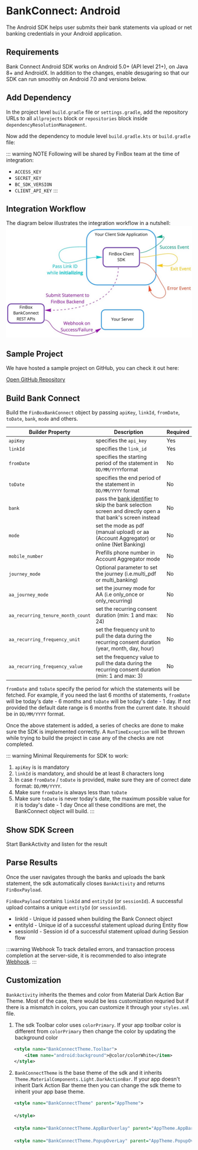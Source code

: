 # BankConnect: Android

The Android SDK helps user submits their bank statements via upload or net banking credentials in your Android application.

## Requirements

Bank Connect Android SDK works on Android 5.0+ (API level 21+), on Java 8+ and AndroidX. In addition to the changes, enable desugaring so that our SDK can run smoothly on Android 7.0 and versions below.

<CodeSwitcher :languages="{kotlin:'Kotlin',groovy:'Groovy'}">
<template v-slot:kotlin>

```kotlin
android {
    ...
    defaultConfig {
        ...
        // Minimum 5.0+ devices
        minSdkVersion(21)
        ...
    }
    ...
    compileOptions {
        // Flag to enable support for the new language APIs
        coreLibraryDesugaringEnabled = true
        // Sets Java compatibility to Java 8
        sourceCompatibility = JavaVersion.VERSION_1_8
        targetCompatibility = JavaVersion.VERSION_1_8
    }
    // For Kotlin projects
    kotlinOptions {
        jvmTarget = "1.8"
    }
}

dependencies {
    coreLibraryDesugaring("com.android.tools:desugar_jdk_libs:1.1.5")
}
```

</template>
<template v-slot:groovy>

```groovy
android {
    ...
    defaultConfig {
        ...
        // Minimum 5.0+ devices
        minSdkVersion 21
        ...
    }
    ...
    compileOptions {
        // Flag to enable support for the new language APIs
        coreLibraryDesugaringEnabled true
        // Sets Java compatibility to Java 8
        sourceCompatibility JavaVersion.VERSION_1_8
        targetCompatibility JavaVersion.VERSION_1_8
    }
    // For Kotlin projects
    kotlinOptions {
        jvmTarget = "1.8"
    }
}

dependencies {
    coreLibraryDesugaring 'com.android.tools:desugar_jdk_libs:1.1.5'
}
```

</template>
</CodeSwitcher>

## Add Dependency

In the project level `build.gradle` file or `settings.gradle`, add the repository URLs to all `allprojects` block or `repositories` block inside `dependencyResolutionManagement`.

<CodeSwitcher :languages="{kotlin:'Kotlin',groovy:'Groovy'}">
<template v-slot:kotlin>

```kotlin
maven {
    setUrl("s3://risk-manager-android-sdk/artifacts")
    credentials(AwsCredentials::class) {
        accessKey = <ACCESS_KEY>
        secretKey = <SECRET_KEY>
    }
    content {
        includeGroup("in.finbox.bankconnect")
    }
}
```

</template>
<template v-slot:groovy>

```groovy
maven {
    url "s3://risk-manager-android-sdk/artifacts"
    credentials(AwsCredentials) {
        accessKey = <ACCESS_KEY>
        secretKey = <SECRET_KEY>
    }
    content {
        includeGroup("in.finbox.bankconnect")
    }
}
```

</template>
</CodeSwitcher>

Now add the dependency to module level `build.gradle.kts` or `build.gradle` file:

<CodeSwitcher :languages="{kotlin:'Kotlin',groovy:'Groovy'}">
<template v-slot:kotlin>

```kotlin
implementation("in.finbox.bankconnect:hybrid:<BC_SDK_VERSION>:release@aar") {
    isTransitive = true
}
```

</template>
<template v-slot:groovy>

```groovy
implementation('in.finbox.bankconnect:hybrid:<BC_SDK_VERSION>:release@aar') {
    transitive = true
}
```

</template>
</CodeSwitcher>

::: warning NOTE
Following will be shared by FinBox team at the time of integration:

- `ACCESS_KEY`
- `SECRET_KEY`
- `BC_SDK_VERSION`
- `CLIENT_API_KEY`
:::

## Integration Workflow

The diagram below illustrates the integration workflow in a nutshell:
<img src="/client_sdk.jpg" alt="Client SDK Workflow" />

## Sample Project

We have hosted a sample project on GitHub, you can check it out here:
<div class="button_holder">
<a class="download_button" target="_blank" href="https://github.com/finbox-in/bankconnect-android">Open GitHub Repository</a>
</div>

## Build Bank Connect

Build the `FinBoxBankConnect` object by passing `apiKey`, `linkId`, `fromDate`, `toDate`, `bank`, `mode` and others.

<CodeSwitcher :languages="{kotlin:'Kotlin',java:'Java'}">
<template v-slot:kotlin>

```kotlin
FinBoxBankConnect.Builder(applicationContext)
    .apiKey("CLIENT_API_KEY")
    .linkId("LINK_ID")
    .fromDate("01/01/2021")                     // Optional: Default 6 months old date
    .toDate("01/04/2021")                       // Optional: Default value 1 day less than current date
    .bank("sbi")                                // Optional: Short code of the bank
    .mode(PDF)                                  // Optional: PDF Mode
    .mobileNumber("9876543210")                 // Optional: Mobile number
    .journeyMode(MULTI_PDF)                     // Optional: Multi PDF journey
    .aaJourneyMode(ONLY_RECURRING)              // Optional: Recurring AA pulls
    .aaRecurringTenureMonthCount(3)             // Optional: Consent duration is valid for 3 months
    .aaRecurringFrequencyUnit(TimeUnit.DAYS)    // Optional: Frequency value is in Days
    .aaRecurringFrequencyValue(2)               // Optional: Number of times to pull the data
    .build()
```

</template>
<template v-slot:java>

```java
new FinBoxBankConnect.Builder(getApplicationContext())
    .apiKey("CLIENT_API_KEY")
    .linkId("LINK_ID")
    .fromDate("01/01/2021")                     // Optional: Default 6 months old date
    .toDate("01/04/2021")                       // Optional: Default value 1 day less than current date
    .bank("sbi")                                // Optional: Short code of the bank
    .mode(PDF)                                  // Optional: PDF Mode
    .mobileNumber("9876543210")                 // Optional: Mobile number
    .journeyMode(MULTI_PDF)                     // Optional: Multi PDF journey
    .aaJourneyMode(ONLY_RECURRING)              // Optional: Recurring AA pulls
    .aaRecurringTenureMonthCount(3)             // Optional: Consent duration is valid for 3 months
    .aaRecurringFrequencyUnit(TimeUnit.DAYS)    // Optional: Frequency value is in Days
    .aaRecurringFrequencyValue(2)               // Optional: Number of times to pull the data
    .build();
```

</template>
</CodeSwitcher>

| Builder Property | Description | Required |
| - | - | - |
| `apiKey` | specifies the `api_key` | Yes |
| `linkId` | specifies the `link_id` | Yes |
| `fromDate` | specifies the starting period of the statement in `DD/MM/YYYY`format | No |
| `toDate` | specifies the end period of the statement in `DD/MM/YYYY` format | No |
| `bank` | pass the [bank identifier](/bank-connect/appendix.html#bank-identifiers) to skip the bank selection screen and directly open a that bank's screen instead | No |
| `mode` | set the mode as pdf (manual upload) or aa (Account Aggregator) or online (Net Banking) | No |
| `mobile_number` | Prefills phone number in Account Aggregator mode | No |
| `journey_mode` | Optional parameter to set the journey (i.e.multi_pdf or multi_banking) | No |
| `aa_journey_mode` | set the journey mode for AA (i.e only_once or only_recurring) | No |
| `aa_recurring_tenure_month_count` | set the recurring consent duration (min: 1 and max: 24) | No |
| `aa_recurring_frequency_unit` | set the frequency unit to pull the data during the recurring consent duration (year, month, day, hour) | No |
| `aa_recurring_frequency_value` | set the frequency value to pull the data during the recurring consent duration (min: 1 and max: 3) | No |

`fromDate` and `toDate` specify the period for which the statements will be fetched. For example, if you need the last 6 months of statements, `fromDate` will be today's date - 6 months and `toDate` will be today's date - 1 day. If not provided the default date range is 6 months from the current date. It should be in `DD/MM/YYYY` format.

Once the above statement is added, a series of checks are done to make sure the SDK is implemented correctly. A `RunTimeException` will be thrown while trying to build the project in case any of the checks are not completed.

::: warning Minimal Requirements for SDK to work:

1. `apiKey` is is mandatory
2. `linkId` is mandatory, and should be at least 8 characters long
3. In case `fromDate` / `toDate` is provided, make sure they are of correct date format: `DD/MM/YYYY`.
4. Make sure `fromDate` is always less than `toDate`
5. Make sure `toDate` is never today's date, the maximum possible value for it is today's date - 1 day
Once all these conditions are met, the BankConnect object will build.
:::

## Show SDK Screen

Start BankActivity and listen for the result

<CodeSwitcher :languages="{kotlin:'Kotlin',java:'Java'}">
<template v-slot:kotlin>

```kotlin
/**
 * Activity Result
 */
private val result = registerForActivityResult(
    ActivityResultContracts.StartActivityForResult()
) {
    // Parse the result
    parseActivityResult(it)
}

// Start Bank Activity
result.launch(Intent(this, BankActivity::class.java))
```

</template>
<template v-slot:java>

```java
/**
 * Activity Result
 */
@NonNull
private final ActivityResultLauncher<Intent> result =
        registerForActivityResult(new ActivityResultContracts.StartActivityForResult(),
                this::parseActivityResult);

// Start Bank Activity
result.launch(new Intent(this, BankActivity.class));
```

</template>
</CodeSwitcher>

## Parse Results

Once the user navigates through the banks and uploads the bank statement, the sdk automatically closes `BankActivity` and returns `FinBoxPayload`.

`FinBoxPayload` contains `linkId` and `entityId` (or `sessionId`). A successful upload contains a unique `entityId` (or `sessionId`).

- linkId - Unique id passed when building the Bank Connect object
- entityId - Unique id of a successful statement upload during Entity flow
- sessionId - Session id of a successful statement upload during Session flow

<CodeSwitcher :languages="{kotlin:'Kotlin',java:'Java'}">
<template v-slot:kotlin>

```kotlin
if (result?.resultCode == Activity.RESULT_OK) {
    // Result is success
    // Read extras
    val extras = result.data?.extras
    // Read success payload
    val payload = extras?.getParcelable<FinBoxPayload>(FINBOX_JOURNEY_RESULT)
    when {
        payload == null -> {
            // Failed to Receive Payload
        }
        payload.entityId.isNullOrBlank() && payload.sessionId.isNullOrBlank() -> {
            // Failed to Upload Document during Entity flow or
            // Failed to Upload Document for Session Flow
        }
        else -> {
            // Upload Success
            // Read the session id for session flow or
            // Read the entity id
        }
    }
} else {
    // Result Failed or User Cancelled
}
```

</template>
<template v-slot:java>

```java
if (result != null && result.getResultCode() == Activity.RESULT_OK) {
    // Result is success
    // Read extras
    @Nullable final Bundle extras = result.getData() != null ? result.getData().getExtras() : null;
    if (extras != null) {
        // Read success payload
        @Nullable final FinBoxPayload payload = extras.getParcelable(FINBOX_JOURNEY_RESULT);
        if (payload == null) {
            // Failed to Receive Payload
        } else if ((payload.getEntityId() == null || payload.getEntityId().length() == 0) && (payload.getSessionId() == null || payload.getSessionId().length() == 0)) {
            // Failed to Upload Document during Entity flow or
            // Failed to Upload Document for Session Flow
        } else {
            // Upload Success
            // Read the session id for session flow or
            // Read the entity id
        }
    } else {
        // Failed to Receive data
    }
} else {
    // Result Failed or User Cancelled
}
```

</template>
</CodeSwitcher>

:::warning Webhook
To track detailed errors, and transaction process completion at the server-side, it is recommended to also integrate [Webhook](/bank-connect/webhook.html).
:::

## Customization

`BankActivity` inherits the themes and color from Material Dark Action Bar Theme. Most of the case, there would be less customization requried but if there is a mismatch in colors, you can customize it through your `styles.xml` file.

1. The sdk Toolbar color uses `colorPrimary`. If your app toolbar color is different from `colorPrimary` then change the color by updating the background color

 ```xml
    <style name="BankConnectTheme.Toolbar">
        <item name="android:background">@color/colorWhite</item>
    </style>
 ```

2. `BankConnectTheme` is the base theme of the sdk and it inherits `Theme.MaterialComponents.Light.DarkActionBar`. If your app doesn't inherit Dark Action Bar theme then you can change the sdk theme to inherit your app base theme.

 ```xml
    <style name="BankConnectTheme" parent="AppTheme">

    </style>

    <style name="BankConnectTheme.AppBarOverlay" parent="AppTheme.AppBarOverlay" />

    <style name="BankConnectTheme.PopupOverLay" parent="AppTheme.PopupOverlay" />
 ```

